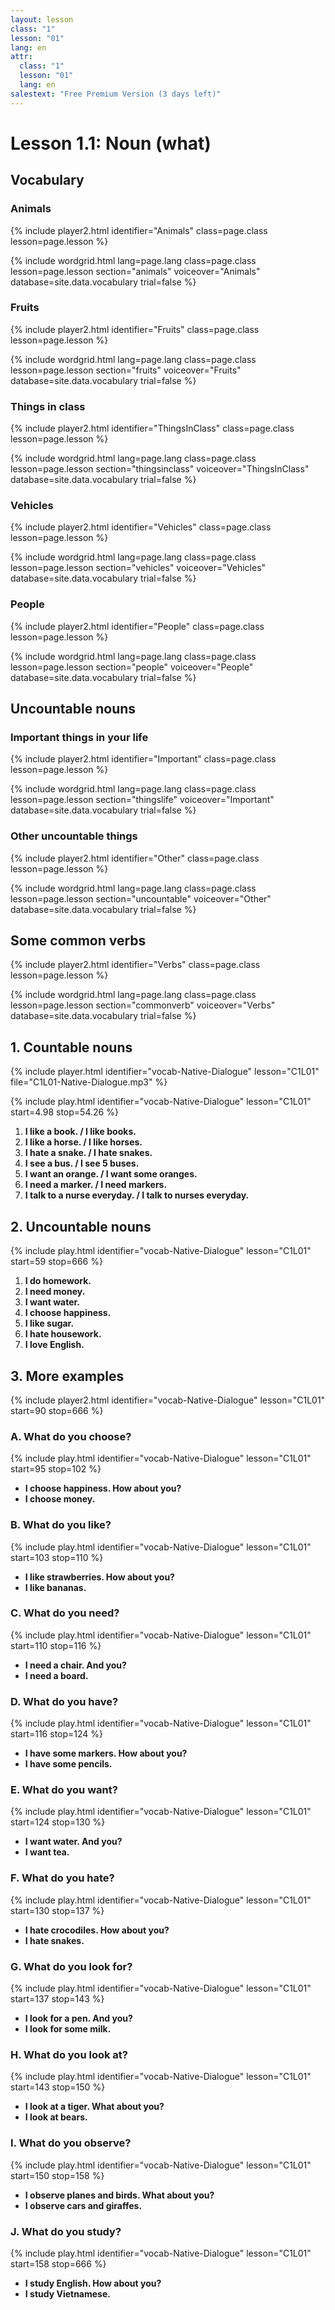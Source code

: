 ```yaml
---
layout: lesson
class: "1"
lesson: "01"
lang: en
attr:
  class: "1"
  lesson: "01"
  lang: en
salestext: "Free Premium Version (3 days left)"
---
```



# Lesson 1.1: Noun (what)


## Vocabulary

### Animals
{% include player2.html identifier="Animals" class=page.class lesson=page.lesson %}

{% include wordgrid.html lang=page.lang
		class=page.class 
		lesson=page.lesson 
		section="animals"
		voiceover="Animals"
		database=site.data.vocabulary 
		trial=false %}



### Fruits
{% include player2.html identifier="Fruits" class=page.class lesson=page.lesson %}

{% include wordgrid.html lang=page.lang
		class=page.class 
		lesson=page.lesson 
		section="fruits"
		voiceover="Fruits"
		database=site.data.vocabulary 
		trial=false %}


### Things in class
{% include player2.html identifier="ThingsInClass" class=page.class lesson=page.lesson %}

{% include wordgrid.html lang=page.lang
		class=page.class 
		lesson=page.lesson 
		section="thingsinclass"
		voiceover="ThingsInClass"
		database=site.data.vocabulary 
		trial=false %}


### Vehicles
{% include player2.html identifier="Vehicles" class=page.class lesson=page.lesson %}

{% include wordgrid.html lang=page.lang
		class=page.class 
		lesson=page.lesson 
		section="vehicles"
		voiceover="Vehicles"
		database=site.data.vocabulary 
		trial=false %}


### People
{% include player2.html identifier="People" class=page.class lesson=page.lesson %}

{% include wordgrid.html lang=page.lang
		class=page.class 
		lesson=page.lesson 
		section="people"
		voiceover="People"
		database=site.data.vocabulary 
		trial=false %}




## Uncountable nouns

### Important things in your life
{% include player2.html identifier="Important" class=page.class lesson=page.lesson %}

{% include wordgrid.html lang=page.lang
		class=page.class 
		lesson=page.lesson 
		section="thingslife"
		voiceover="Important"
		database=site.data.vocabulary 
		trial=false %}


### Other uncountable things
{% include player2.html identifier="Other" class=page.class lesson=page.lesson %}

{% include wordgrid.html lang=page.lang
		class=page.class 
		lesson=page.lesson 
		section="uncountable"
		voiceover="Other"
		database=site.data.vocabulary 
		trial=false %}


## Some common verbs
{% include player2.html identifier="Verbs" class=page.class lesson=page.lesson %}

{% include wordgrid.html lang=page.lang
		class=page.class 
		lesson=page.lesson 
		section="commonverb"
		voiceover="Verbs"
		database=site.data.vocabulary 
		trial=false %}



## 1. Countable nouns
{% include player.html identifier="vocab-Native-Dialogue" lesson="C1L01" file="C1L01-Native-Dialogue.mp3" %}

{% include play.html identifier="vocab-Native-Dialogue" lesson="C1L01" start=4.98 stop=54.26 %}


1. __I like a book. / I like books.__ 
2. __I like a horse. / I like horses.__ 
3. __I hate a snake. / I hate snakes.__ 
4. __I see a bus. / I see 5 buses.__ 
5. __I want an orange. / I want some oranges.__ 
6. __I need a marker. / I need markers.__ 
7. __I talk to a nurse everyday. / I talk to nurses everyday.__ 


## 2. Uncountable nouns
{% include play.html identifier="vocab-Native-Dialogue" lesson="C1L01" start=59 stop=666 %}

1. __I do homework.__   
2. __I need money.__   
3. __I want water.__   
4. __I choose happiness.__   
5. __I like sugar.__   
6. __I hate housework.__   
7. __I love English.__   

## 3. More examples   
{% include player2.html identifier="vocab-Native-Dialogue" lesson="C1L01" start=90 stop=666 %}

### A. What do you choose?   
{% include play.html identifier="vocab-Native-Dialogue" lesson="C1L01" start=95 stop=102 %}

- __I choose happiness. How about you?__   
- __I choose money.__   

### B. What do you like?   
{% include play.html identifier="vocab-Native-Dialogue" lesson="C1L01" start=103 stop=110 %}

- __I like strawberries. How about you?__   
- __I like bananas.__   

### C. What do you need?   
{% include play.html identifier="vocab-Native-Dialogue" lesson="C1L01" start=110 stop=116 %} 

- __I need a chair. And you?__   
- __I need a board.__   

### D. What do you have?   
{% include play.html identifier="vocab-Native-Dialogue" lesson="C1L01" start=116 stop=124 %} 

- __I have some markers. How about you?__   
- __I have some pencils.__   

### E. What do you want?   
{% include play.html identifier="vocab-Native-Dialogue" lesson="C1L01" start=124 stop=130 %} 

- __I want water. And you?__   
- __I want tea.__   

### F. What do you hate?   
{% include play.html identifier="vocab-Native-Dialogue" lesson="C1L01" start=130 stop=137 %} 

- __I hate crocodiles. How about you?__   
- __I hate snakes.__   

### G. What do you look for?   
{% include play.html identifier="vocab-Native-Dialogue" lesson="C1L01" start=137 stop=143 %} 

- __I look for a pen. And you?__      
- __I look for some milk.__   

### H. What do you look at?   
{% include play.html identifier="vocab-Native-Dialogue" lesson="C1L01" start=143 stop=150 %} 

- __I look at a tiger. What about you?__   
- __I look at bears.__   

### I. What do you observe?   
{% include play.html identifier="vocab-Native-Dialogue" lesson="C1L01" start=150 stop=158 %} 

- __I observe planes and birds. What about you?__   
- __I observe cars and giraffes.__   

### J. What do you study?   
{% include play.html identifier="vocab-Native-Dialogue" lesson="C1L01" start=158 stop=666 %} 

- __I study English. How about you?__   
- __I study Vietnamese.__   
